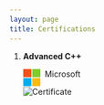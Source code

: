 ```yaml
---
layout: page
title: Certifications
---
```





1.	**Advanced C++**<br/>

	<img align="left" width="30" height="30" src="/assets/icons/microsoft.png"> &nbsp; Microsoft
	
	![Certificate](https://courses.edx.org/certificates/5bc13c9ca74f41f0b868bd8c8100c2f8)